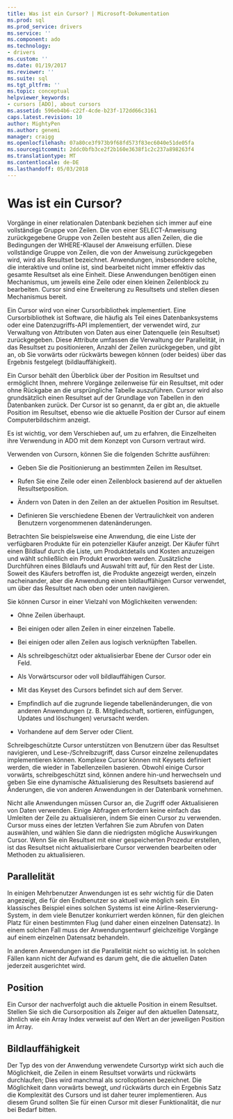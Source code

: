 ```yaml
---
title: Was ist ein Cursor? | Microsoft-Dokumentation
ms.prod: sql
ms.prod_service: drivers
ms.service: ''
ms.component: ado
ms.technology:
- drivers
ms.custom: ''
ms.date: 01/19/2017
ms.reviewer: ''
ms.suite: sql
ms.tgt_pltfrm: ''
ms.topic: conceptual
helpviewer_keywords:
- cursors [ADO], about cursors
ms.assetid: 596eb4b6-c22f-4cde-b23f-172dd66c3161
caps.latest.revision: 10
author: MightyPen
ms.author: genemi
manager: craigg
ms.openlocfilehash: 07a80ce3f973b9f68fd573f83ec6040e51de05fa
ms.sourcegitcommit: 2ddc0bfb3ce2f2b160e3638f1c2c237a898263f4
ms.translationtype: MT
ms.contentlocale: de-DE
ms.lasthandoff: 05/03/2018
---
```

# <a name="what-is-a-cursor"></a>Was ist ein Cursor?
Vorgänge in einer relationalen Datenbank beziehen sich immer auf eine vollständige Gruppe von Zeilen. Die von einer SELECT-Anweisung zurückgegebene Gruppe von Zeilen besteht aus allen Zeilen, die die Bedingungen der WHERE-Klausel der Anweisung erfüllen. Diese vollständige Gruppe von Zeilen, die von der Anweisung zurückgegeben wird, wird als Resultset bezeichnet. Anwendungen, insbesondere solche, die interaktive und online ist, sind bearbeitet nicht immer effektiv das gesamte Resultset als eine Einheit. Diese Anwendungen benötigen einen Mechanismus, um jeweils eine Zeile oder einen kleinen Zeilenblock zu bearbeiten. Cursor sind eine Erweiterung zu Resultsets und stellen diesen Mechanismus bereit.  
  
 Ein Cursor wird von einer Cursorbibliothek implementiert. Eine Cursorbibliothek ist Software, die häufig als Teil eines Datenbanksystems oder eine Datenzugriffs-API implementiert, der verwendet wird, zur Verwaltung von Attributen von Daten aus einer Datenquelle (ein Resultset) zurückgegeben. Diese Attribute umfassen die Verwaltung der Parallelität, in das Resultset zu positionieren, Anzahl der Zeilen zurückgegeben, und gibt an, ob Sie vorwärts oder rückwärts bewegen können (oder beides) über das Ergebnis festgelegt (bildlauffähigkeit).  
  
 Ein Cursor behält den Überblick über der Position im Resultset und ermöglicht Ihnen, mehrere Vorgänge zeilenweise für ein Resultset, mit oder ohne Rückgabe an die ursprüngliche Tabelle auszuführen. Cursor wird also grundsätzlich einen Resultset auf der Grundlage von Tabellen in den Datenbanken zurück. Der Cursor ist so genannt, da er gibt an, die aktuelle Position im Resultset, ebenso wie die aktuelle Position der Cursor auf einem Computerbildschirm anzeigt.  
  
 Es ist wichtig, vor dem Verschieben auf, um zu erfahren, die Einzelheiten ihre Verwendung in ADO mit dem Konzept von Cursorn vertraut wird.  
  
 Verwenden von Cursorn, können Sie die folgenden Schritte ausführen:  
  
-   Geben Sie die Positionierung an bestimmten Zeilen im Resultset.  
  
-   Rufen Sie eine Zeile oder einen Zeilenblock basierend auf der aktuellen Resultsetposition.  
  
-   Ändern von Daten in den Zeilen an der aktuellen Position im Resultset.  
  
-   Definieren Sie verschiedene Ebenen der Vertraulichkeit von anderen Benutzern vorgenommenen datenänderungen.  
  
 Betrachten Sie beispielsweise eine Anwendung, die eine Liste der verfügbaren Produkte für ein potenzieller Käufer anzeigt. Der Käufer führt einen Bildlauf durch die Liste, um Produktdetails und Kosten anzuzeigen und wählt schließlich ein Produkt erworben werden. Zusätzliche Durchführen eines Bildlaufs und Auswahl tritt auf, für den Rest der Liste. Soweit des Käufers betroffen ist, die Produkte angezeigt werden, einzeln nacheinander, aber die Anwendung einen bildlauffähigen Cursor verwendet, um über das Resultset nach oben oder unten navigieren.  
  
 Sie können Cursor in einer Vielzahl von Möglichkeiten verwenden:  
  
-   Ohne Zeilen überhaupt.  
  
-   Bei einigen oder allen Zeilen in einer einzelnen Tabelle.  
  
-   Bei einigen oder allen Zeilen aus logisch verknüpften Tabellen.  
  
-   Als schreibgeschützt oder aktualisierbar Ebene der Cursor oder ein Feld.  
  
-   Als Vorwärtscursor oder voll bildlauffähigen Cursor.  
  
-   Mit das Keyset des Cursors befindet sich auf dem Server.  
  
-   Empfindlich auf die zugrunde liegende tabellenänderungen, die von anderen Anwendungen (z. B. Mitgliedschaft, sortieren, einfügungen, Updates und löschungen) verursacht werden.  
  
-   Vorhandene auf dem Server oder Client.  
  
 Schreibgeschützte Cursor unterstützen von Benutzern über das Resultset navigieren, und Lese-/Schreibzugriff, dass Cursor einzelne zeilenupdates implementieren können. Komplexe Cursor können mit Keysets definiert werden, die wieder in Tabellenzeilen basieren. Obwohl einige Cursor vorwärts, schreibgeschützt sind, können andere hin-und herwechseln und geben Sie eine dynamische Aktualisierung des Resultsets basierend auf Änderungen, die von anderen Anwendungen in der Datenbank vornehmen.  
  
 Nicht alle Anwendungen müssen Cursor an, die Zugriff oder Aktualisieren von Daten verwenden. Einige Abfragen erfordern keine einfach das Umleiten der Zeile zu aktualisieren, indem Sie einen Cursor zu verwenden. Cursor muss eines der letzten Verfahren Sie zum Abrufen von Daten auswählen, und wählen Sie dann die niedrigsten mögliche Auswirkungen Cursor. Wenn Sie ein Resultset mit einer gespeicherten Prozedur erstellen, ist das Resultset nicht aktualisierbare Cursor verwenden bearbeiten oder Methoden zu aktualisieren.  
  
## <a name="concurrency"></a>Parallelität  
 In einigen Mehrbenutzer Anwendungen ist es sehr wichtig für die Daten angezeigt, die für den Endbenutzer so aktuell wie möglich sein. Ein klassisches Beispiel eines solchen Systems ist eine Airline-Reservierung-System, in dem viele Benutzer konkurriert werden können, für den gleichen Platz für einen bestimmten Flug (und daher einen einzelnen Datensatz). In einem solchen Fall muss der Anwendungsentwurf gleichzeitige Vorgänge auf einem einzelnen Datensatz behandeln.  
  
 In anderen Anwendungen ist die Parallelität nicht so wichtig ist. In solchen Fällen kann nicht der Aufwand es darum geht, die die aktuellen Daten jederzeit ausgerichtet wird.  
  
## <a name="position"></a>Position  
 Ein Cursor der nachverfolgt auch die aktuelle Position in einem Resultset. Stellen Sie sich die Cursorposition als Zeiger auf den aktuellen Datensatz, ähnlich wie ein Array Index verweist auf den Wert an der jeweiligen Position im Array.  
  
## <a name="scrollability"></a>Bildlauffähigkeit  
 Der Typ des von der Anwendung verwendete Cursortyp wirkt sich auch die Möglichkeit, die Zeilen in einem Resultset vorwärts und rückwärts durchlaufen; Dies wird manchmal als scrolloptionen bezeichnet. Die Möglichkeit dann vorwärts bewegt, *und* rückwärts durch ein Ergebnis Satz die Komplexität des Cursors und ist daher teurer implementieren. Aus diesem Grund sollten Sie für einen Cursor mit dieser Funktionalität, die nur bei Bedarf bitten.
